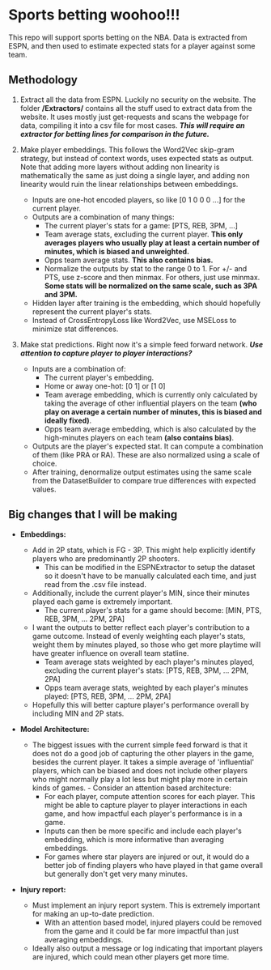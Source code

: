 # Sports betting woohoo!!!

This repo will support sports betting on the NBA. Data is extracted from ESPN, and then used to estimate expected stats for a player against some team.

## Methodology

1. Extract all the data from ESPN. Luckily no security on the website. The folder **/Extractors/** contains all the stuff used to extract data from the website. It uses mostly just get-requests and scans the webpage for data, compiling it into a csv file for most cases. ***This will require an extractor for betting lines for comparison in the future.***

2. Make player embeddings. This follows the Word2Vec skip-gram strategy, but instead of context words, uses expected stats as output. Note that adding more layers without adding non linearity is mathematically the same as just doing a single layer, and adding non linearity would ruin the linear relationships between embeddings.
    - Inputs are one-hot encoded players, so like [0 1 0 0 0 ...] for the current player.
    - Outputs are a combination of many things:
        - The current player's stats for a game: [PTS, REB, 3PM, ...] 
        - Team average stats, excluding the current player. **This only averages players who usually play at least a certain number of minutes, which is biased and unweighted.**
        - Opps team average stats. **This also contains bias.**
        - Normalize the outputs by stat to the range 0 to 1. For +/- and PTS, use z-score and then minmax. For others, just use minmax. **Some stats will be normalized on the same scale, such as 3PA and 3PM.**
    - Hidden layer after training is the embedding, which should hopefully represent the current player's stats.
    - Instead of CrossEntropyLoss like Word2Vec, use MSELoss to minimize stat differences.

3. Make stat predictions. Right now it's a simple feed forward network. ***Use attention to capture player to player interactions?***
    - Inputs are a combination of:
        - The current player's embedding.
        - Home or away one-hot: [0 1] or [1 0]
        - Team average embedding, which is currently only calculated by taking the average of other influential players on the team **(who play on average a certain number of minutes, this is biased and ideally fixed)**.
        - Opps team average embedding, which is also calculated by the high-minutes players on each team **(also contains bias)**.
    - Outputs are the player's expected stat. It can compute a combination of them (like PRA or RA). These are also normalized using a scale of choice.
    - After training, denormalize output estimates using the same scale from the DatasetBuilder to compare true differences with expected values.


## Big changes that I will be making

* **Embeddings:**
    - Add in 2P stats, which is FG - 3P. This might help explicitly identify players who are predominantly 2P shooters.
        - This can be modified in the ESPNExtractor to setup the dataset so it doesn't have to be manually calculated each time, and just read from the .csv file instead.
    - Additionally, include the current player's MIN, since their minutes played each game is extremely important. 
        - The current player's stats for a game should become: [MIN, PTS, REB, 3PM, ... 2PM, 2PA]
    - I want the outputs to better reflect each player's contribution to a game outcome. Instead of evenly weighting each player's stats, weight them by minutes played, so those who get more playtime will have greater influence on overall team statline. 
        - Team average stats weighted by each player's minutes played, excluding the current player's stats: [PTS, REB, 3PM, ... 2PM, 2PA]
        - Opps team average stats, weighted by each player's minutes played: [PTS, REB, 3PM, ... 2PM, 2PA]
    - Hopefully this will better capture player's performance overall by including MIN and 2P stats.

* **Model Architecture:**
    - The biggest issues with the current simple feed forward is that it does not do a good job of capturing the other players in the game, besides the current player. It takes a simple average of 'influential' players, which can be biased and does not include other players who might normally play a lot less but might play more in certain kinds of games. - Consider an attention based architecture:
        - For each player, compute attention scores for each player. This might be able to capture player to player interactions in each game, and how impactful each player's performance is in a game.
        - Inputs can then be more specific and include each player's embedding, which is more informative than averaging embeddings.
        - For games where star players are injured or out, it would do a better job of finding players who have played in that game overall but generally don't get very many minutes.

* **Injury report:**
    - Must implement an injury report system. This is extremely important for making an up-to-date prediction. 
        - With an attention based model, injured players could be removed from the game and it could be far more impactful than just averaging embeddings.
    - Ideally also output a message or log indicating that important players are injured, which could mean other players get more time.

